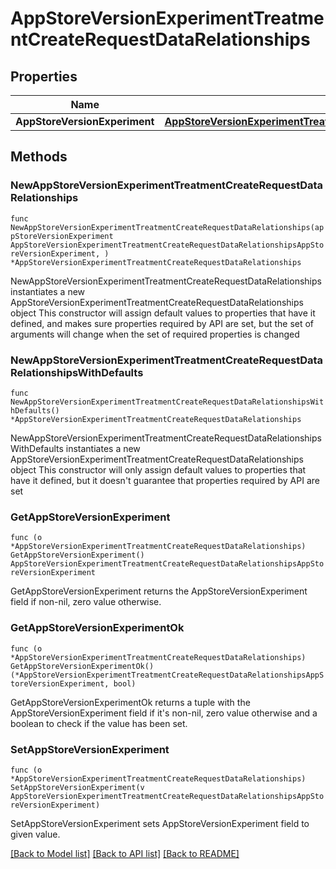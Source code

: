 # AppStoreVersionExperimentTreatmentCreateRequestDataRelationships

## Properties

Name | Type | Description | Notes
------------ | ------------- | ------------- | -------------
**AppStoreVersionExperiment** | [**AppStoreVersionExperimentTreatmentCreateRequestDataRelationshipsAppStoreVersionExperiment**](AppStoreVersionExperimentTreatmentCreateRequestDataRelationshipsAppStoreVersionExperiment.md) |  | 

## Methods

### NewAppStoreVersionExperimentTreatmentCreateRequestDataRelationships

`func NewAppStoreVersionExperimentTreatmentCreateRequestDataRelationships(appStoreVersionExperiment AppStoreVersionExperimentTreatmentCreateRequestDataRelationshipsAppStoreVersionExperiment, ) *AppStoreVersionExperimentTreatmentCreateRequestDataRelationships`

NewAppStoreVersionExperimentTreatmentCreateRequestDataRelationships instantiates a new AppStoreVersionExperimentTreatmentCreateRequestDataRelationships object
This constructor will assign default values to properties that have it defined,
and makes sure properties required by API are set, but the set of arguments
will change when the set of required properties is changed

### NewAppStoreVersionExperimentTreatmentCreateRequestDataRelationshipsWithDefaults

`func NewAppStoreVersionExperimentTreatmentCreateRequestDataRelationshipsWithDefaults() *AppStoreVersionExperimentTreatmentCreateRequestDataRelationships`

NewAppStoreVersionExperimentTreatmentCreateRequestDataRelationshipsWithDefaults instantiates a new AppStoreVersionExperimentTreatmentCreateRequestDataRelationships object
This constructor will only assign default values to properties that have it defined,
but it doesn't guarantee that properties required by API are set

### GetAppStoreVersionExperiment

`func (o *AppStoreVersionExperimentTreatmentCreateRequestDataRelationships) GetAppStoreVersionExperiment() AppStoreVersionExperimentTreatmentCreateRequestDataRelationshipsAppStoreVersionExperiment`

GetAppStoreVersionExperiment returns the AppStoreVersionExperiment field if non-nil, zero value otherwise.

### GetAppStoreVersionExperimentOk

`func (o *AppStoreVersionExperimentTreatmentCreateRequestDataRelationships) GetAppStoreVersionExperimentOk() (*AppStoreVersionExperimentTreatmentCreateRequestDataRelationshipsAppStoreVersionExperiment, bool)`

GetAppStoreVersionExperimentOk returns a tuple with the AppStoreVersionExperiment field if it's non-nil, zero value otherwise
and a boolean to check if the value has been set.

### SetAppStoreVersionExperiment

`func (o *AppStoreVersionExperimentTreatmentCreateRequestDataRelationships) SetAppStoreVersionExperiment(v AppStoreVersionExperimentTreatmentCreateRequestDataRelationshipsAppStoreVersionExperiment)`

SetAppStoreVersionExperiment sets AppStoreVersionExperiment field to given value.



[[Back to Model list]](../README.md#documentation-for-models) [[Back to API list]](../README.md#documentation-for-api-endpoints) [[Back to README]](../README.md)


